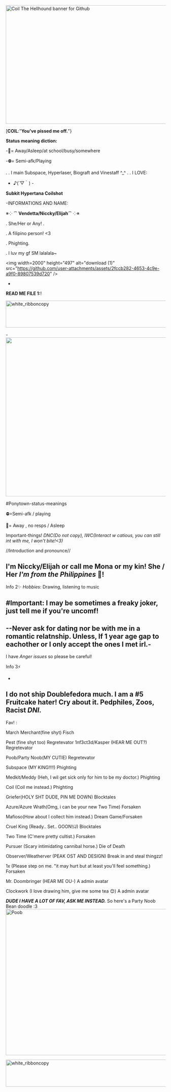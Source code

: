 <img width="691" height="373" alt="Coil The Hellhound banner for Github" src="https://github.com/user-attachments/assets/a10e3bab-2704-4c17-bf1a-f9e96b69ef4d" />

[__COIL__:"**You've pissed me off.**"}

__Status meaning diction:__

-🌙= Away/Asleep/at school/busy/somewhere

-⛔= Semi-afk/Playing

. . I main Subspace, Hyperlaser, Biograft and Vinestaff ^_^ . .
I LOVE:


 - ♪(´▽｀) -

__Subkit
Hypertana
Coilshot__

-INFORMATIONS AND NAME:

  ※⁘ ⁀ **Vendetta/Niccky/Elijah**⁀ ⁘※
 
  . She/Her or Any!     .
  
  . A filipino person! <3
  
  . Phighting.
 
  . I luv my gf SM lalalala~

<img width=2000" height="497" alt="download (1)" src="https://github.com/user-attachments/assets/2fccb282-4653-4c9e-a9f0-89807539d720" />





-




**READ ME FILE 1:**!



<img width="2050" height="85" alt="white_ribboncopy" src="https://github.com/user-attachments/assets/18f61a81-bd39-4779-ab87-ccf88824b47e" />

-<img src="https://github.com/user-attachments/assets/792ce9c8-2918-42b0-9616-27edb4dc3c08" width="750" height= "500" />

#Ponytown-status-meanings

⛔=Semi-afk / playing


🌙= Away , no resps / Asleep

Important-things!
_DNC(Do not copy), IWC(Interact w catious, you can still int with me, I won't bite!<3)_

 //Introduction and pronounce//

I'm Niccky/Elijah or call me Mona or my kin!
She / Her
_I'm from the Philippines_ 💞!
  -  
   Info 2✨
*Hobbies*: Drawing, listening to music

#Important: I may be sometimes a freaky joker, just tell me if you're uncomf!
-
--Never ask for dating nor be with me in a romantic relatnship. Unless,  If 1 year age gap to eachother or I only accept the ones I met irl.-
-
I have _Anger issues_ so please be careful!


Info 3⚡

-
I do not ship Doublefedora much. I am a #5 Fruitcake hater! Cry about it.
Pedphiles, Zoos, Racist _DNI._
-
Fav! :

March Merchant(fine shyt) Fisch

Pest (fine shyt too) Regretevator
1nf3ct3d/Kasper (HEAR ME OUT?) Regretevator

Poob/Party Noob(MY CUTIE) Regretevator

Subspace (MY KING!!!!) Phighting

Medkit/Meddy (Heh, I wil get sick only for him to be my doctor.) Phighting

Coil (Coil me instead.) Phighting

Griefer(HOLY SHT DUDE, PIN ME DOWN) Blocktales

Azure/Azure Wrath(Omg, i can be your new Two Time) Forsaken

Mafioso(How about I collect him instead.) Dream Game/Forsaken

Cruel King (Ready.. Set.. GOON!/J) Blocktales

Two Time (C'mere pretty cultist.) Forsaken

Pursuer (Scary intimidating cannibal horse.) Die of Death

Observer/Weatherver (PEAK OST AND DESIGN) Break in and steal thingzz!

1x (Please step on me. "it may hurt but at least you'll  feel something.) Forsaken

Mr. Doombringer (HEAR ME OU-) A admin avatar 

Clockwork (I love drawing him, give me some tea 😊) A admin avatar

___DUDE I HAVE A LOT OF FAV, ASK ME INSTEAD.___
So here's a Party Noob Bean doodle :3
<img width="819" height="460" alt="Poob" src="https://github.com/user-attachments/assets/c288ee41-5396-458a-a9d7-c08889e360b4" />

<img width="2050" height="85" alt="white_ribboncopy" src="https://github.com/user-attachments/assets/18f61a81-bd39-4779-ab87-ccf88824b47e" />

